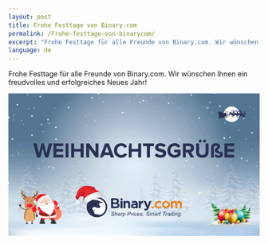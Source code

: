 ```yaml
---
layout: post
title: Frohe Festtage von Binary.com
permalink: /Frohe-festtage-von-binarycom/
excerpt: "Frohe Festtage für alle Freunde von Binary.com. Wir wünschen Ihnen ein freudvolles und erfolgreiches Neues Jahr!"
language: de 
---
```


Frohe Festtage für alle Freunde von Binary.com. Wir wünschen Ihnen ein freudvolles und erfolgreiches Neues Jahr!

![](/images/gr-greeting2016.gif)
